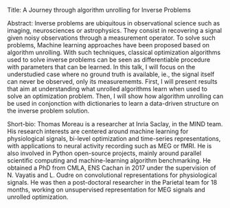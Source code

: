 

Title: A Journey through algorithm unrolling for Inverse Problems

Abstract: Inverse problems are ubiquitous in observational science such as imaging, neurosciences or astrophysics. They consist in recovering a signal given noisy observations through a measurement operator. To solve such problems, Machine learning approaches have been proposed based on algorithm unrolling. With such techniques, classical optimization algorithms used to solve inverse problems can be seen as differentiable procedure with parameters that can be learned.
In this talk, I will focus on the understudied case where no ground truth is available, ie., the signal itself can never be observed, only its measurememts. First, I will present results that aim at understanding what unrolled algorithms learn when used to solve an optimization problem. Then, I will show how algorithm unrolling can be used in conjonction with dictionaries to learn a data-driven structure on the inverse problem solution.

Short-bio: Thomas Moreau is a researcher at Inria Saclay, in the MIND team. His research interests are centered around machine learning for physiological signals, bi-level optimization and time-series representations, with applications to neural activity recording such as MEG or fMRI. He is also involved in Python open-source projects, mainly around parallel scientific computing and machine-learning algorithm benchmarking.
He obtained a PhD from CMLA, ENS Cachan in 2017 under the supervision of N. Vayatis and L. Oudre on convolutional representations for physiological signals. He was then a post-doctoral researcher in the Parietal team for 18 months, working on unsupervised representation for MEG signals and unrolled optimization.
